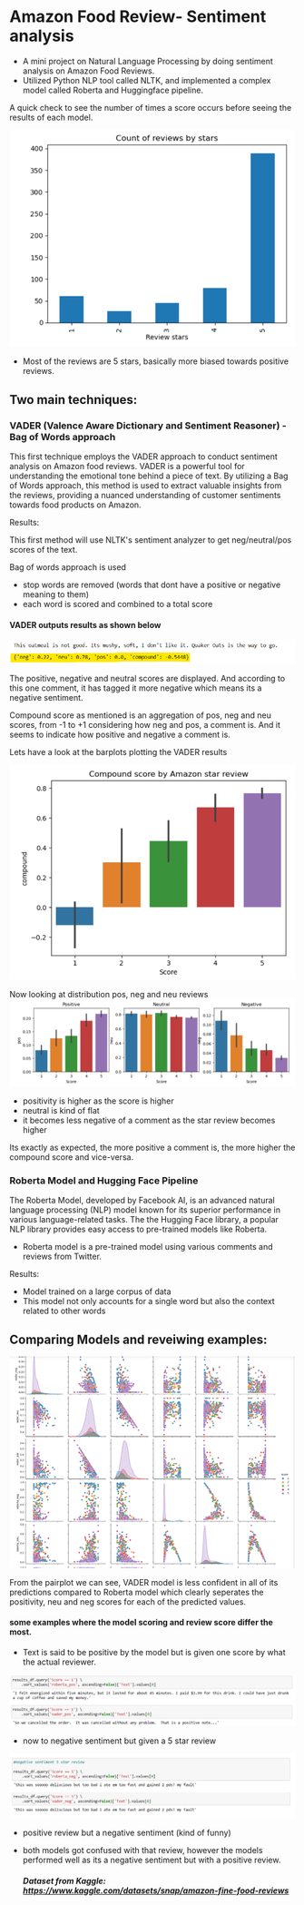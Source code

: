 # Amazon Food Review- Sentiment analysis

- A mini project on Natural Language Processing by doing sentiment analysis on Amazon Food Reviews.
- Utilized Python NLP tool called NLTK, and implemented a complex  model called Roberta and Huggingface pipeline.

A quick check to see the number of times a score occurs before seeing the results of each model.

![sAn1](https://github.com/pushpakGD/sentimentAnalysis_amazonn/blob/main/images/sAn1.png)

- Most of the reviews are 5 stars, basically more biased towards positive reviews.

## Two main techniques:

### VADER (Valence Aware Dictionary and Sentiment Reasoner) - Bag of Words approach

This first technique employs the VADER approach to conduct sentiment analysis on Amazon food reviews. VADER is a powerful tool for understanding the emotional tone behind a piece of text. By utilizing a Bag of Words approach, this method is used to extract valuable insights from the reviews, providing a nuanced understanding of customer sentiments towards food products on Amazon.

Results:

This first method will use NLTK's sentiment analyzer to get neg/neutral/pos scores of the text.

Bag of words approach is used
- stop words are removed (words that dont have a positive or negative meaning to them)
- each word is scored and combined to a total score

#### VADER outputs results as shown below

![sAn2](https://github.com/pushpakGD/sentimentAnalysis_amazonn/blob/main/images/sAn2.png)

The positive, negative and neutral scores are displayed. And according to this one comment, it has tagged it more negative which means its a negative sentiment. 

Compound score as mentioned is an aggregation of pos, neg and neu scores, from -1 to +1 considering how neg and pos, a comment is. And it seems to indicate how positive and negative a comment is.

Lets have a look at the barplots plotting the VADER results

![sAn3](https://github.com/pushpakGD/sentimentAnalysis_amazonn/blob/main/images/sAn3.png)

Now looking at distribution pos, neg and neu reviews 
![sAn4](https://github.com/pushpakGD/sentimentAnalysis_amazonn/blob/main/images/sAn4.png)

- positivity is higher as the score is higher
- neutral is kind of flat
- it becomes less negative of a comment as the star review becomes higher

Its exactly as expected, the more positive a comment is, the more higher the compound score and vice-versa.

### Roberta Model and Hugging Face Pipeline

The Roberta Model, developed by Facebook AI, is an advanced natural language processing (NLP) model known for its superior performance in various language-related tasks. The the Hugging Face library, a popular NLP library provides easy access to pre-trained models like Roberta.
- Roberta model is a pre-trained model using various comments and reviews from Twitter.
  
Results:

- Model trained on a large corpus of data
- This model not only accounts for a single word but also the context related to other words

## Comparing Models and reveiwing examples:

![rOm1](https://github.com/pushpakGD/sentimentAnalysis_amazonn/blob/main/images/rOm1.png)

From the pairplot we can see, VADER model is less confident in all of its predictions compared to Roberta model which clearly seperates the positivity, neu and neg scores for each of the predicted values.

#### some examples where the model scoring and review score differ the most.

- Text is said to be positive by the model but is given one score by what the actual reviewer.

![rev1](https://github.com/pushpakGD/sentimentAnalysis_amazonn/blob/main/images/rev1.png)

- now to negative sentiment but given a 5 star review 

![rev2](https://github.com/pushpakGD/sentimentAnalysis_amazonn/blob/main/images/rev2.png)

- positive review but a negative sentiment (kind of funny)
- both models got confused with that review, however the models performed well as its a negative sentiment but with a positive review.

  ##### Dataset from Kaggle: https://www.kaggle.com/datasets/snap/amazon-fine-food-reviews



